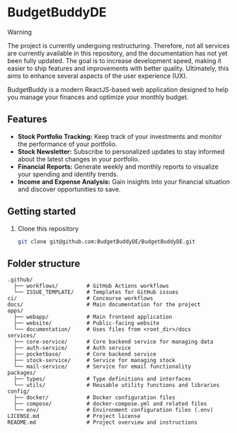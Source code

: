 # BudgetBuddyDE

> [!WARNING]
> The project is currently undergoing restructuring. Therefore, not all services are currently available in this repository, and the documentation has not yet been fully updated. The goal is to increase development speed, making it easier to ship features and improvements with better quality. Ultimately, this aims to enhance several aspects of the user experience (UX).

BudgetBuddy is a modern ReactJS-based web application designed to help you manage your finances and optimize your monthly budget.

## Features

- **Stock Portfolio Tracking:** Keep track of your investments and monitor the performance of your portfolio.
- **Stock Newsletter:** Subscribe to personalized updates to stay informed about the latest changes in your portfolio.
- **Financial Reports:** Generate weekly and monthly reports to visualize your spending and identify trends.
- **Income and Expense Analysis:** Gain insights into your financial situation and discover opportunities to save.


## Getting started

1. Clone this repository

   ```bash
   git clone git@github.com:BudgetBuddyDE/BudgetBuddyDE.git
   ```

## Folder structure

```
.github/
  ├── workflows/         # GitHub Actions workflows
  └── ISSUE_TEMPLATE/    # Templates for GitHub issues
ci/                      # Concourse workflows
docs/                    # Main documentation for the project
apps/
  ├── webapp/            # Main frontend application
  ├── website/           # Public-facing website
  └── documentation/     # Uses files from <root_dir>/docs
services/
  ├── core-service/      # Core backend service for managing data
  ├── auth-service/      # Auth service
  ├── pocketbase/        # Core backend service
  ├── stock-service/     # Service for managing stock
  └── mail-service/      # Service for email functionality
packages/
  ├── types/             # Type definitions and interfaces
  └── utils/             # Reusable utility functions and libraries
config/
  ├── docker/            # Docker configuration files
  ├── compose/           # docker-compose.yml and related files
  └── env/               # Environment configuration files (.env)
LICENSE.md               # Project license
README.md                # Project overview and instructions
```
